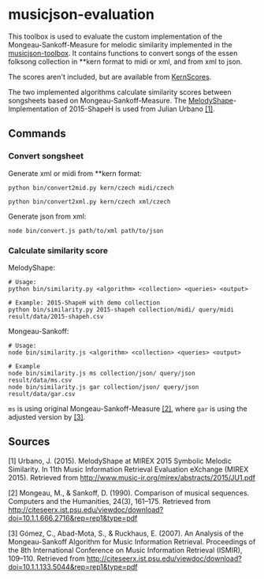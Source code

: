 musicjson-evaluation
============================================================
This toolbox is used to evaluate the custom implementation of the
Mongeau-Sankoff-Measure for melodic similarity implemented in the
[musicjson-toolbox](https://github.com/freakimkaefig/musicjson-toolbox). It
contains functions to convert songs of the essen folksong collection in **kern
format to midi or xml, and from xml to json.

The scores aren't included, but are available from 
[KernScores](http://kern.humdrum.org/cgi-bin/browse?l=/essen/europa).


The two implemented algorithms calculate similarity scores between songsheets 
based on Mongeau-Sankoff-Measure.
The [MelodyShape](https://github.com/julian-urbano/MelodyShape)-Implementation
of 2015-ShapeH is used from Julian Urbano [[1]](#sources).


Commands
------------------------------------------------------------
### Convert songsheet

Generate xml or midi from **kern format:
```
python bin/convert2mid.py kern/czech midi/czech

python bin/convert2xml.py kern/czech xml/czech
```

Generate json from xml:
```
node bin/convert.js path/to/xml path/to/json
```

### Calculate similarity score
MelodyShape:
```
# Usage:
python bin/similarity.py <algorithm> <collection> <queries> <output>

# Example: 2015-ShapeH with demo collection
python bin/similarity.py 2015-shapeh collection/midi/ query/midi result/data/2015-shapeh.csv
```

Mongeau-Sankoff:
```
# Usage:
node bin/similarity.js <algorithm> <collection> <queries> <output>

# Example
node bin/similarity.js ms collection/json/ query/json result/data/ms.csv
node bin/similarity.js gar collection/json/ query/json result/data/gar.csv
```
`ms` is using original Mongeau-Sankoff-Measure [[2]](#sources), where `gar` 
is using the adjusted version by [[3]](#sources).

Sources
------------------------------------------------------------
[1] Urbano, J. (2015). MelodyShape at MIREX 2015 Symbolic Melodic Similarity.
In 11th Music Information Retrieval Evaluation eXchange (MIREX 2015). Retrieved 
from http://www.music-ir.org/mirex/abstracts/2015/JU1.pdf

[2] Mongeau, M., & Sankoff, D. (1990). Comparison of musical sequences. 
Computers and the Humanities, 24(3), 161–175. Retrieved from 
http://citeseerx.ist.psu.edu/viewdoc/download?doi=10.1.1.666.2716&rep=rep1&type=pdf

[3] Gómez, C., Abad-Mota, S., & Ruckhaus, E. (2007). An Analysis of the 
Mongeau-Sankoff Algorithm for Music Information Retrieval. Proceedings of the 
8th International Conference on Music Information Retrieval (ISMIR), 109–110. 
Retrieved from 
http://citeseerx.ist.psu.edu/viewdoc/download?doi=10.1.1.133.5044&rep=rep1&type=pdf

